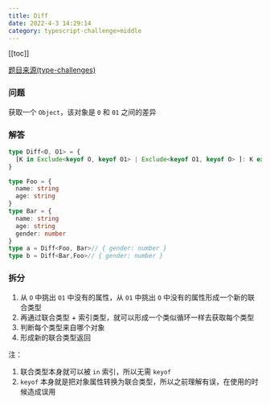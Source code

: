 ```yaml
---
title: Diff
date: 2022-4-3 14:29:14
category: typescript-challenge>middle
---
```


[[toc]]

[题目来源(type-challenges)](https://github.com/type-challenges/type-challenges/blob/master/questions/645-medium-diff/README.md)

### 问题
获取一个 `Object`，该对象是 `0` 和 `01` 之间的差异

### 解答
```typescript
type Diff<O, O1> = {
  [K in Exclude<keyof O, keyof O1> | Exclude<keyof O1, keyof O> ]: K extends keyof O ? O[K] : K extends keyof O1 ? O1[K]: never
}

type Foo = {
  name: string
  age: string
}
type Bar = {
  name: string
  age: string
  gender: number
}
type a = Diff<Foo, Bar>// { gender: number }
type b = Diff<Bar,Foo>// { gender: number }
```

### 拆分
1. 从 `O` 中挑出 `O1` 中没有的属性，从 `O1` 中挑出 `O` 中没有的属性形成一个新的联合类型
2. 再通过联合类型 + 索引类型，就可以形成一个类似循环一样去获取每个类型
3. 判断每个类型来自哪个对象
4. 形成新的联合类型返回

注：
1. 联合类型本身就可以被 `in` 索引，所以无需 `keyof`
2. `keyof` 本身就是把对象属性转换为联合类型，所以之前理解有误，在使用的时候造成误用
